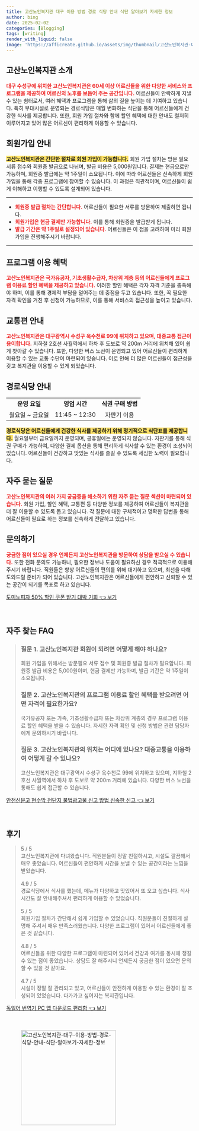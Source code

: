 ```yaml
---
title: 고산노인복지관 대구 이용 방법 경로 식당 안내 식단 알아보기 자세한 정보
author: bing
date: 2025-02-02
categories: [Blogging]
tags: [writing]
render_with_liquid: false
image: 'https://afficreate.github.io/assets/img/thumbnail/고산노인복지관-대구-이용-방법-경로-식당-안내-식단-알아보기-자세한-정보.webp'
---
```



<h2 id='고산노인복지관 소개'>고산노인복지관 소개</h2>

<p><b><span style="color: #ee2323;">대구 수성구에 위치한 고산노인복지관은 60세 이상 어르신들을 위한 다양한 서비스와 프로그램을 제공하여 어르신의 노후를 보듬어 주는 공간입니다.</span></b> 어르신들이 안락하게 지낼 수 있는 쉼터로서, 여러 혜택과 프로그램을 통해 삶의 질을 높이는 데 기여하고 있습니다. 특히 부대시설로 운영되는 경로식당은 매월 변화하는 식단을 통해 어르신들에게 건강한 식사를 제공합니다. 또한, 회원 가입 절차와 함께 할인 혜택에 대한 안내도 철저히 이루어지고 있어 많은 어르신이 편리하게 이용할 수 있습니다.</p>

<h2 id='회원가입 안내'>회원가입 안내</h2>

<p><b><span style="background-color: #ffe066;">고산노인복지관은 간단한 절차로 회원 가입이 가능합니다.</span></b> 회원 가입 절차는 방문 필요 서류 접수와 회원증 발급으로 나뉘며, 발급 비용은 5,000원입니다. 결제는 현금으로만 가능하며, 회원증 발급에는 약 1주일이 소요됩니다. 이에 따라 어르신들은 신속하게 회원 가입을 통해 각종 프로그램에 참여할 수 있습니다. 이 과정은 직관적이며, 어르신들이 쉽게 이해하고 이행할 수 있도록 설계되어 있습니다.</p>

<hr />

<ul>
    <li><b><span style="color: #ee2323;">회원증 발급 절차는 간단합니다.</span></b> 어르신들이 필요한 서류를 방문하여 제출하면 됩니다.</li>
    <li><b><span style="color: #ee2323;">회원가입은 현금 결제만 가능합니다.</span></b> 이를 통해 회원증을 발급받게 됩니다.</li>
    <li><b><span style="color: #ee2323;">발급 기간은 약 1주일로 설정되어 있습니다.</span></b> 어르신들은 이 점을 고려하여 미리 회원 가입을 진행해주시기 바랍니다.</li>
</ul>

<hr />

<h2 id='프로그램 이용 혜택'>프로그램 이용 혜택</h2>

<p><b><span style="color: #ee2323;">고산노인복지관은 국가유공자, 기초생활수급자, 차상위 계층 등의 어르신들에게 프로그램 이용료 할인 혜택을 제공하고 있습니다.</span></b> 이러한 할인 혜택은 각자 자격 기준을 충족해야 하며, 이를 통해 경제적 부담을 덜어주는 데 중점을 두고 있습니다. 또한, 꼭 필요한 자격 확인을 거친 후 신청이 가능하므로, 이를 통해 서비스의 접근성을 높이고 있습니다.</p>

<h2 id='교통편 안내'>교통편 안내</h2>

<p><b><span style="color: #ee2323;">고산노인복지관은 대구광역시 수성구 욱수천로 99에 위치하고 있으며, 대중교통 접근이 용이합니다.</span></b> 지하철 2호선 사월역에서 하차 후 도보로 약 200m 거리에 위치해 있어 쉽게 찾아갈 수 있습니다. 또한, 다양한 버스 노선이 운영되고 있어 어르신들이 편리하게 이용할 수 있는 교통 수단이 마련되어 있습니다. 이로 인해 더 많은 어르신들이 접근성을 갖고 복지관을 이용할 수 있게 되었습니다.</p>

<h2 id='경로식당 안내'>경로식당 안내</h2>

<table>
    <tr>
        <td style="text-align: center; height: 17px;"><b>운영 요일</b></td>
        <td style="text-align: center; height: 17px;"><b>영업 시간</b></td>
        <td style="text-align: center; height: 17px;"><b>식권 구매 방법</b></td>
    </tr>
    <tr>
        <td style="text-align: center; height: 17px;">월요일 ~ 금요일</td>
        <td style="text-align: center; height: 17px;">11:45 ~ 12:30</td>
        <td style="text-align: center; height: 17px;">자판기 이용</td>
    </tr>
</table>

<p><b><span style="background-color: #ffe066;">경로식당은 어르신들에게 건강한 식사를 제공하기 위해 정기적으로 식단표를 제공합니다.</span></b> 월요일부터 금요일까지 운영되며, 공휴일에는 운영되지 않습니다. 자판기를 통해 식권 구매가 가능하여, 다양한 결제 옵션을 통해 편리하게 식사할 수 있는 환경이 조성되어 있습니다. 어르신들이 건강하고 맛있는 식사를 즐길 수 있도록 세심한 노력이 필요합니다.</p>

<h2 id='자주 묻는 질문'>자주 묻는 질문</h2>

<p><b><span style="color: #ee2323;">고산노인복지관의 여러 가지 궁금증을 해소하기 위한 자주 묻는 질문 섹션이 마련되어 있습니다.</span></b> 회원 가입, 할인 혜택, 교통편 등 다양한 정보를 제공하여 어르신들이 복지관을 더 잘 이용할 수 있도록 돕고 있습니다. 각 질문에 대한 구체적이고 명확한 답변을 통해 어르신들이 필요로 하는 정보를 신속하게 전달하고 있습니다.</p>

<h2 id='문의하기'>문의하기</h2>

<p><b><span style="color: #ee2323;">궁금한 점이 있으실 경우 언제든지 고산노인복지관을 방문하여 상담을 받으실 수 있습니다.</span></b> 또한 전화 문의도 가능하니, 필요한 정보나 도움이 필요하신 경우 적극적으로 이용해주시기 바랍니다. 직원들은 항상 어르신들의 편의를 위해 대기하고 있으며, 최선을 다해 도와드릴 준비가 되어 있습니다. 고산노인복지관은 어르신들에게 편안하고 신뢰할 수 있는 공간이 되기를 목표로 하고 있습니다.</p>


<p><a class="click-button" title="도미노피자 50% 할인 쿠폰 받기 대박 기회" href="https://afficreate.github.io/posts/%EB%8F%84%EB%AF%B8%EB%85%B8%ED%94%BC%EC%9E%90-50-%ED%95%A0%EC%9D%B8-%EC%BF%A0%ED%8F%B0-%EB%B0%9B%EA%B8%B0-%EB%8C%80%EB%B0%95-%EA%B8%B0%ED%9A%8C/" rel="dofollow">도미노피자 50% 할인 쿠폰 받기 대박 기회 👈 보기</a></p><br>
<h2 id='자주_찾는_FAQ'>자주 찾는 FAQ</h2>
<div itemscope="" itemtype="https://schema.org/FAQPage"> 
<blockquote> 
<div itemscope="" itemprop="mainEntity" itemtype="https://schema.org/Question"> 
<h3 itemprop="name">질문 1. 고산노인복지관 회원이 되려면 어떻게 해야 하나요?</h3> 
<div itemscope="" itemprop="acceptedAnswer" itemtype="https://schema.org/Answer"> 
<span itemprop="text"> 
<p>회원 가입을 위해서는 방문필요 서류 접수 및 회원증 발급 절차가 필요합니다. 회원증 발급 비용은 5,000원이며, 현금 결제만 가능하며, 발급 기간은 약 1주일이 소요됩니다.</p> 
</span> 
</div> 
</div> 

<div itemscope="" itemprop="mainEntity" itemtype="https://schema.org/Question"> 
<h3 itemprop="name">질문 2. 고산노인복지관의 프로그램 이용료 할인 혜택을 받으려면 어떤 자격이 필요한가요?</h3> 
<div itemscope="" itemprop="acceptedAnswer" itemtype="https://schema.org/Answer"> 
<span itemprop="text"> 
<p>국가유공자 또는 가족, 기초생활수급자 또는 차상위 계층의 경우 프로그램 이용료 할인 혜택을 받을 수 있습니다. 자세한 자격 확인 및 신청 방법은 관련 담당자에게 문의하시기 바랍니다.</p> 
</span> 
</div> 
</div> 

<div itemscope="" itemprop="mainEntity" itemtype="https://schema.org/Question"> 
<h3 itemprop="name">질문 3. 고산노인복지관의 위치는 어디에 있나요? 대중교통을 이용하여 어떻게 갈 수 있나요?</h3> 
<div itemscope="" itemprop="acceptedAnswer" itemtype="https://schema.org/Answer"> 
<span itemprop="text"> 
<p>고산노인복지관은 대구광역시 수성구 욱수천로 99에 위치하고 있으며, 지하철 2호선 사월역에서 하차 후 도보로 약 200m 거리에 있습니다. 다양한 버스 노선을 통해도 쉽게 접근할 수 있습니다.</p> 
</span> 
</div> 
</div> 
</blockquote> 
</div>
<p><a class="click-button" title="안전신문고 현수막 전단지 불법광고물 신고 방법 신속한 신고" href="https://afficreate.github.io/posts/%EC%95%88%EC%A0%84%EC%8B%A0%EB%AC%B8%EA%B3%A0-%ED%98%84%EC%88%98%EB%A7%89-%EC%A0%84%EB%8B%A8%EC%A7%80-%EB%B6%88%EB%B2%95%EA%B4%91%EA%B3%A0%EB%AC%BC-%EC%8B%A0%EA%B3%A0-%EB%B0%A9%EB%B2%95-%EC%8B%A0%EC%86%8D%ED%95%9C-%EC%8B%A0%EA%B3%A0/" rel="dofollow">안전신문고 현수막 전단지 불법광고물 신고 방법 신속한 신고 👈 보기</a></p><br>
<h2 id='후기'>후기</h2>
<div itemscope itemtype="https://schema.org/Product">
  <blockquote>
  <div itemprop="review" itemscope itemtype="https://schema.org/Review">
      <div itemprop="reviewRating" itemscope itemtype="https://schema.org/Rating"> <span itemprop="ratingValue">5</span> / <span itemprop="bestRating">5</span> </div>
      <span itemprop="reviewBody">고산노인복지관에 다녀왔습니다. 직원분들이 정말 친절하시고, 시설도 깔끔해서 매우 좋았습니다. 어르신들이 편안하게 시간을 보낼 수 있는 공간이라는 느낌을 받았습니다.</span>
  </div>
  <br>
  <div itemprop="review" itemscope itemtype="https://schema.org/Review">
      <div itemprop="reviewRating" itemscope itemtype="https://schema.org/Rating"> <span itemprop="ratingValue">4.9</span> / <span itemprop="bestRating">5</span> </div>
      <span itemprop="reviewBody">경로식당에서 식사를 했는데, 메뉴가 다양하고 맛있어서 또 오고 싶습니다. 식사 시간도 잘 안내해주셔서 편리하게 이용할 수 있었습니다.</span>
  </div>
  <br>
  <div itemprop="review" itemscope itemtype="https://schema.org/Review">
      <div itemprop="reviewRating" itemscope itemtype="https://schema.org/Rating"> <span itemprop="ratingValue">5</span> / <span itemprop="bestRating">5</span> </div>
      <span itemprop="reviewBody">회원가입 절차가 간단해서 쉽게 가입할 수 있었습니다. 직원분들이 친절하게 설명해 주셔서 매우 만족스러웠습니다. 다양한 프로그램이 있어서 어르신들에게 좋은 것 같습니다.</span>
  </div>
  <br>
  <div itemprop="review" itemscope itemtype="https://schema.org/Review">
      <div itemprop="reviewRating" itemscope itemtype="https://schema.org/Rating"> <span itemprop="ratingValue">4.8</span> / <span itemprop="bestRating">5</span> </div>
      <span itemprop="reviewBody">어르신들을 위한 다양한 프로그램이 마련되어 있어서 건강과 여가를 동시에 챙길 수 있는 점이 좋았습니다. 상담도 잘 해주시니 언제든지 궁금한 점이 있으면 문의할 수 있을 것 같아요.</span>
  </div>
  <br>
  <div itemprop="review" itemscope itemtype="https://schema.org/Review">
      <div itemprop="reviewRating" itemscope itemtype="https://schema.org/Rating"> <span itemprop="ratingValue">4.7</span> / <span itemprop="bestRating">5</span> </div>
      <span itemprop="reviewBody">시설이 정말 잘 관리되고 있고, 어르신들이 안전하게 이용할 수 있는 환경이 잘 조성되어 있었습니다. 다가가고 싶어지는 복지관입니다.</span>
  </div>
  </blockquote>
</div>
<p><a class="click-button" title="독일어 번역기 PC 앱 다운로드 편리함" href="https://afficreate.github.io/posts/%EB%8F%85%EC%9D%BC%EC%96%B4-%EB%B2%88%EC%97%AD%EA%B8%B0-PC-%EC%95%B1-%EB%8B%A4%EC%9A%B4%EB%A1%9C%EB%93%9C-%ED%8E%B8%EB%A6%AC%ED%95%A8/" rel="dofollow">독일어 번역기 PC 앱 다운로드 편리함 👈 보기</a></p><br>
<figure class="image"><img src="https://afficreate.github.io/assets/img/thumbnail/고산노인복지관-대구-이용-방법-경로-식당-안내-식단-알아보기-자세한-정보.webp" alt="고산노인복지관-대구-이용-방법-경로-식당-안내-식단-알아보기-자세한-정보" width="256" height="256"></figure>